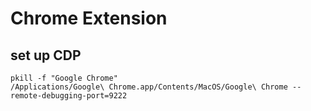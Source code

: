 # Chrome Extension

## set up CDP
```
pkill -f "Google Chrome"
/Applications/Google\ Chrome.app/Contents/MacOS/Google\ Chrome --remote-debugging-port=9222
```